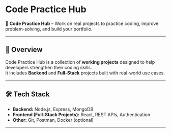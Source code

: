 # Code Practice Hub

🚀 **Code Practice Hub** – Work on real projects to practice coding, improve problem-solving, and build your portfolio.

---

## 📌 Overview
Code Practice Hub is a collection of **working projects** designed to help developers strengthen their coding skills.  
It includes **Backend** and **Full-Stack** projects built with real-world use cases.

---

## 🛠 Tech Stack
- **Backend:** Node.js, Express, MongoDB  
- **Frontend (Full-Stack Projects):** React, REST APIs, Authentication  
- **Other:** Git, Postman, Docker (optional)

---


